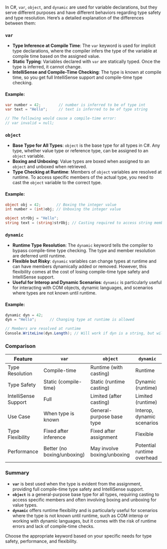 In C#, `var`, `object`, and `dynamic` are used for variable declarations, but they serve different purposes and have different behaviors regarding type safety and type resolution. Here’s a detailed explanation of the differences between them:

### `var`

- **Type Inference at Compile Time**: The `var` keyword is used for implicit type declarations, where the compiler infers the type of the variable at compile time based on the assigned value.
- **Static Typing**: Variables declared with `var` are statically typed. Once the type is inferred, it cannot change.
- **IntelliSense and Compile-Time Checking**: The type is known at compile time, so you get full IntelliSense support and compile-time type checking.

#### Example:
```csharp
var number = 42;        // number is inferred to be of type int
var text = "Hello";     // text is inferred to be of type string

// The following would cause a compile-time error:
// var invalid = null;
```

### `object`

- **Base Type for All Types**: `object` is the base type for all types in C#. Any type, whether value type or reference type, can be assigned to an `object` variable.
- **Boxing and Unboxing**: Value types are boxed when assigned to an `object` and unboxed when retrieved.
- **Type Checking at Runtime**: Members of `object` variables are resolved at runtime. To access specific members of the actual type, you need to cast the `object` variable to the correct type.

#### Example:
```csharp
object obj = 42;       // Boxing the integer value
int number = (int)obj; // Unboxing the integer value

object strObj = "Hello";
string text = (string)strObj; // Casting required to access string members
```

### `dynamic`

- **Runtime Type Resolution**: The `dynamic` keyword tells the compiler to bypass compile-time type checking. The type and member resolution are deferred until runtime.
- **Flexible but Risky**: `dynamic` variables can change types at runtime and can have members dynamically added or removed. However, this flexibility comes at the cost of losing compile-time type safety and IntelliSense support.
- **Useful for Interop and Dynamic Scenarios**: `dynamic` is particularly useful for interacting with COM objects, dynamic languages, and scenarios where types are not known until runtime.

#### Example:
```csharp
dynamic dyn = 42;
dyn = "Hello";      // Changing type at runtime is allowed

// Members are resolved at runtime
Console.WriteLine(dyn.Length); // Will work if dyn is a string, but will cause a runtime error if dyn is an int
```

### Comparison

| Feature                   | `var`                        | `object`                      | `dynamic`                      |
|---------------------------|------------------------------|-------------------------------|--------------------------------|
| Type Resolution           | Compile-time                 | Runtime (with casting)        | Runtime                        |
| Type Safety               | Static (compile-time)        | Static (runtime casting)      | Dynamic (runtime)              |
| IntelliSense Support      | Full                         | Limited (after casting)       | Limited (runtime)              |
| Use Case                  | When type is known           | General-purpose base type     | Interop, dynamic scenarios     |
| Type Flexibility          | Fixed after inference        | Fixed after assignment        | Flexible                       |
| Performance               | Better (no boxing/unboxing)  | May involve boxing/unboxing   | Potential runtime overhead     |

### Summary

- **`var`** is best used when the type is evident from the assignment, providing full compile-time type safety and IntelliSense support.
- **`object`** is a general-purpose base type for all types, requiring casting to access specific members and often involving boxing and unboxing for value types.
- **`dynamic`** offers runtime flexibility and is particularly useful for scenarios where the type is not known until runtime, such as COM interop or working with dynamic languages, but it comes with the risk of runtime errors and lack of compile-time checks.

Choose the appropriate keyword based on your specific needs for type safety, performance, and flexibility.